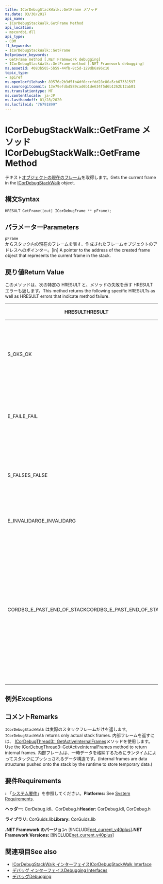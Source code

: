 ```yaml
---
title: ICorDebugStackWalk::GetFrame メソッド
ms.date: 03/30/2017
api_name:
- ICorDebugStackWalk.GetFrame Method
api_location:
- mscordbi.dll
api_type:
- COM
f1_keywords:
- ICorDebugStackWalk::GetFrame
helpviewer_keywords:
- GetFrame method [.NET Framework debugging]
- ICorDebugStackWalk::GetFrame method [.NET Framework debugging]
ms.assetid: 4083b505-5b59-44fb-8c5d-129db6a96c10
topic_type:
- apiref
ms.openlocfilehash: 89576e2b3d5fb4df0cccfdd28c80a5cb67331597
ms.sourcegitcommit: 13e79efdbd589cad6b1de634f5d6b1262b12ab01
ms.translationtype: MT
ms.contentlocale: ja-JP
ms.lasthandoff: 01/28/2020
ms.locfileid: "76791899"
---
```

# <a name="icordebugstackwalkgetframe-method"></a><span data-ttu-id="236f3-102">ICorDebugStackWalk::GetFrame メソッド</span><span class="sxs-lookup"><span data-stu-id="236f3-102">ICorDebugStackWalk::GetFrame Method</span></span>
<span data-ttu-id="236f3-103">テキスト[オブジェクトの現在のフレーム](icordebugstackwalk-interface.md)を取得します。</span><span class="sxs-lookup"><span data-stu-id="236f3-103">Gets the current frame in the [ICorDebugStackWalk](icordebugstackwalk-interface.md) object.</span></span>  
  
## <a name="syntax"></a><span data-ttu-id="236f3-104">構文</span><span class="sxs-lookup"><span data-stu-id="236f3-104">Syntax</span></span>  
  
```cpp  
HRESULT GetFrame([out] ICorDebugFrame ** pFrame);  
```  
  
## <a name="parameters"></a><span data-ttu-id="236f3-105">パラメーター</span><span class="sxs-lookup"><span data-stu-id="236f3-105">Parameters</span></span>  
 `pFrame`  
 <span data-ttu-id="236f3-106">からスタック内の現在のフレームを表す、作成されたフレームオブジェクトのアドレスへのポインター。</span><span class="sxs-lookup"><span data-stu-id="236f3-106">[in] A pointer to the address of the created frame object that represents the current frame in the stack.</span></span>  
  
## <a name="return-value"></a><span data-ttu-id="236f3-107">戻り値</span><span class="sxs-lookup"><span data-stu-id="236f3-107">Return Value</span></span>  
 <span data-ttu-id="236f3-108">このメソッドは、次の特定の HRESULT と、メソッドの失敗を示す HRESULT エラーも返します。</span><span class="sxs-lookup"><span data-stu-id="236f3-108">This method returns the following specific HRESULTs as well as HRESULT errors that indicate method failure.</span></span>  
  
|<span data-ttu-id="236f3-109">HRESULT</span><span class="sxs-lookup"><span data-stu-id="236f3-109">HRESULT</span></span>|<span data-ttu-id="236f3-110">説明</span><span class="sxs-lookup"><span data-stu-id="236f3-110">Description</span></span>|  
|-------------|-----------------|  
|<span data-ttu-id="236f3-111">S_OK</span><span class="sxs-lookup"><span data-stu-id="236f3-111">S_OK</span></span>|<span data-ttu-id="236f3-112">ランタイムは、現在のフレームを正常に返しました。</span><span class="sxs-lookup"><span data-stu-id="236f3-112">The runtime successfully returned the current frame.</span></span>|  
|<span data-ttu-id="236f3-113">E_FAIL</span><span class="sxs-lookup"><span data-stu-id="236f3-113">E_FAIL</span></span>|<span data-ttu-id="236f3-114">現在のフレームは返されませんでした。</span><span class="sxs-lookup"><span data-stu-id="236f3-114">The current frame was not returned.</span></span>|  
|<span data-ttu-id="236f3-115">S_FALSE</span><span class="sxs-lookup"><span data-stu-id="236f3-115">S_FALSE</span></span>|<span data-ttu-id="236f3-116">現在のフレームはネイティブスタックフレームです。</span><span class="sxs-lookup"><span data-stu-id="236f3-116">The current frame is a native stack frame.</span></span>|  
|<span data-ttu-id="236f3-117">E_INVALIDARG</span><span class="sxs-lookup"><span data-stu-id="236f3-117">E_INVALIDARG</span></span>|<span data-ttu-id="236f3-118">`pFrame` が null です。</span><span class="sxs-lookup"><span data-stu-id="236f3-118">`pFrame` is null.</span></span>|  
|<span data-ttu-id="236f3-119">CORDBG_E_PAST_END_OF_STACK</span><span class="sxs-lookup"><span data-stu-id="236f3-119">CORDBG_E_PAST_END_OF_STACK</span></span>|<span data-ttu-id="236f3-120">フレームポインターは既にスタックの末尾にあります。そのため、追加のフレームにアクセスすることはできません。</span><span class="sxs-lookup"><span data-stu-id="236f3-120">The frame pointer is already at the end of the stack; therefore, no additional frames can be accessed.</span></span>|  
  
## <a name="exceptions"></a><span data-ttu-id="236f3-121">例外</span><span class="sxs-lookup"><span data-stu-id="236f3-121">Exceptions</span></span>  
  
## <a name="remarks"></a><span data-ttu-id="236f3-122">コメント</span><span class="sxs-lookup"><span data-stu-id="236f3-122">Remarks</span></span>  
 <span data-ttu-id="236f3-123">`ICorDebugStackWalk` は実際のスタックフレームだけを返します。</span><span class="sxs-lookup"><span data-stu-id="236f3-123">`ICorDebugStackWalk` returns only actual stack frames.</span></span> <span data-ttu-id="236f3-124">内部フレームを返すには、 [ICorDebugThread3:: GetActiveInternalFrames](icordebugthread3-getactiveinternalframes-method.md)メソッドを使用します。</span><span class="sxs-lookup"><span data-stu-id="236f3-124">Use the [ICorDebugThread3::GetActiveInternalFrames](icordebugthread3-getactiveinternalframes-method.md) method to return internal frames.</span></span> <span data-ttu-id="236f3-125">内部フレームは、一時データを格納するためにランタイムによってスタックにプッシュされるデータ構造です。</span><span class="sxs-lookup"><span data-stu-id="236f3-125">(Internal frames are data structures pushed onto the stack by the runtime to store temporary data.)</span></span>  
  
## <a name="requirements"></a><span data-ttu-id="236f3-126">要件</span><span class="sxs-lookup"><span data-stu-id="236f3-126">Requirements</span></span>  
 <span data-ttu-id="236f3-127">**:** 「[システム要件](../../../../docs/framework/get-started/system-requirements.md)」を参照してください。</span><span class="sxs-lookup"><span data-stu-id="236f3-127">**Platforms:** See [System Requirements](../../../../docs/framework/get-started/system-requirements.md).</span></span>  
  
 <span data-ttu-id="236f3-128">**ヘッダー:** CorDebug.idl、CorDebug.h</span><span class="sxs-lookup"><span data-stu-id="236f3-128">**Header:** CorDebug.idl, CorDebug.h</span></span>  
  
 <span data-ttu-id="236f3-129">**ライブラリ:** CorGuids.lib</span><span class="sxs-lookup"><span data-stu-id="236f3-129">**Library:** CorGuids.lib</span></span>  
  
 <span data-ttu-id="236f3-130">**.NET Framework のバージョン:** [!INCLUDE[net_current_v40plus](../../../../includes/net-current-v40plus-md.md)]</span><span class="sxs-lookup"><span data-stu-id="236f3-130">**.NET Framework Versions:** [!INCLUDE[net_current_v40plus](../../../../includes/net-current-v40plus-md.md)]</span></span>  
  
## <a name="see-also"></a><span data-ttu-id="236f3-131">関連項目</span><span class="sxs-lookup"><span data-stu-id="236f3-131">See also</span></span>

- [<span data-ttu-id="236f3-132">ICorDebugStackWalk インターフェイス</span><span class="sxs-lookup"><span data-stu-id="236f3-132">ICorDebugStackWalk Interface</span></span>](icordebugstackwalk-interface.md)
- [<span data-ttu-id="236f3-133">デバッグ インターフェイス</span><span class="sxs-lookup"><span data-stu-id="236f3-133">Debugging Interfaces</span></span>](debugging-interfaces.md)
- [<span data-ttu-id="236f3-134">デバッグ</span><span class="sxs-lookup"><span data-stu-id="236f3-134">Debugging</span></span>](index.md)
